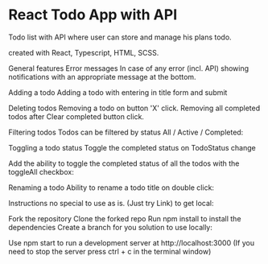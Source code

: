 # React Todo App with API
Todo list with API where user can store and manage his plans todo.

created with React, Typescript, HTML, SCSS.

General features
Error messages
In case of any error (incl. API) showing notifications with an appropriate message at the bottom.

Adding a todo
Adding a todo with entering in title form and submit

Deleting todos
Removing a todo on button 'X' click. Removing all completed todos after Clear completed button click.

Filtering todos
Todos can be filtered by status All / Active / Completed:

Toggling a todo status
Toggle the completed status on TodoStatus change

Add the ability to toggle the completed status of all the todos with the toggleAll checkbox:

Renaming a todo
Ability to rename a todo title on double click:

Instructions
no special to use as is. (Just try Link)
to get local:

Fork the repository
Clone the forked repo
Run npm install to install the dependencies
Create a branch for you solution
to use locally:

Use npm start to run a development server at http://localhost:3000 (If you need to stop the server press ctrl + c in the terminal window)
